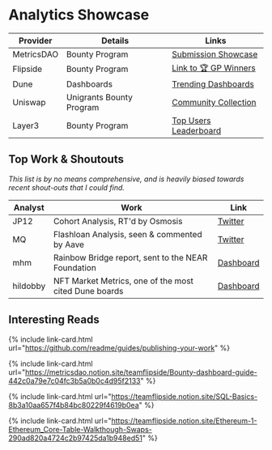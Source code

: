 # Analytics Showcase

| Provider   | Details                  | Links                                                                                                                                 |
| ---------- | ------------------------ | ------------------------------------------------------------------------------------------------------------------------------------- |
| MetricsDAO | Bounty Program           | [Submission Showcase](https://metricsdao.xyz/showcase)                                                                                |
| Flipside   | Bounty Program           | [Link to 🏆 GP Winners](https://flipsidecrypto.xyz/discover/dashboards?project=ALL\&sort=trending\&isGrandPrize=true\&date=3M\&user=) |
| Dune       | Dashboards               | [Trending Dashboards](https://dune.com/browse/dashboards)                                                                             |
| Uniswap    | Unigrants Bounty Program | [Community Collection](https://unigrants.notion.site/Uniswap-Analytics-Collection-7da84126aaad41a2a32b7f7a23751571)                   |
| Layer3     | Bounty Program           | [Top Users Leaderboard](https://beta.layer3.xyz/leaderboard)                                                                          |

## Top Work & Shoutouts

_This list is by no means comprehensive, and is heavily biased towards recent shout-outs that I could find._

| Analyst  | Work                                                  | Link                                                                                                 |
| -------- | ----------------------------------------------------- | ---------------------------------------------------------------------------------------------------- |
| JP12     | Cohort Analysis, RT'd by Osmosis                      | [Twitter](https://twitter.com/osmosiszone/status/1551371472660099072?s=20\&t=6uczpNk0iCtZXo2KFuD8KQ) |
| MQ       | Flashloan Analysis, seen & commented by Aave          | [Twitter](https://twitter.com/k2rbpz/status/1551929147110445056?s=21\&t=UFbZIJ7e-bZCcDxEMehk7g)      |
| mhm      | Rainbow Bridge report, sent to the NEAR Foundation    | [Dashboard](https://app.flipsidecrypto.com/dashboard/the-rainbow-bridge-Ai9j6g)                      |
| hildobby | NFT Market Metrics, one of the most cited Dune boards | [Dashboard](https://dune.com/hildobby/NFTs)                                                          |

## Interesting Reads

{% include link-card.html url="https://github.com/readme/guides/publishing-your-work" %}

{% include link-card.html url="https://metricsdao.notion.site/teamflipside/Bounty-dashboard-guide-442c0a79e7c04fc3b5a0b0c4d95f2133" %}

{% include link-card.html url="https://teamflipside.notion.site/SQL-Basics-8b3a10aa657f4b84bc80229f4619b0ea" %}

{% include link-card.html url="https://teamflipside.notion.site/Ethereum-1-Ethereum_Core-Table-Walkthough-Swaps-290ad820a4724c2b97425da1b948ed51" %}
